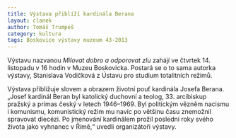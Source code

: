 ```yaml
---
title: Výstava přiblíží kardinála Berana
layout: clanek
author: Tomáš Trumpeš
category: kultura
tags: Boskovice výstavy muzeum 43-2013
---
```


Výstavu nazvanou *Milovat dobro a odporovat zlu* zahájí ve čtvrtek 14. listopadu v 16 hodin v Muzeu Boskovicka. Postará se o to sama autorka výstavy, Stanislava Vodičková z Ústavu pro studium totalitních režimů. 

Výstava přibližuje slovem a obrazem životní pouť kardinála Josefa Berana. „Josef kardinál Beran byl katolický duchovní a teolog, 33. arcibiskup pražský a primas český v letech 1946–1969. Byl politickým vězněm nacismu i komunismu, komunistický režim mu navíc po většinu času znemožnil spravovat diecézi. Po jmenování kardinálem prožil poslední roky svého života jako vyhnanec v Římě,“ uvedli organizátoři výstavy.